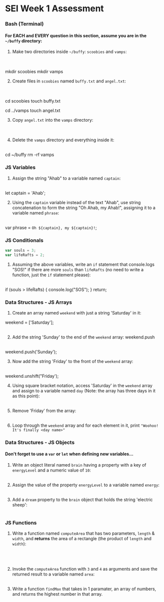 # SEI Week 1 Assessment

### Bash (Terminal)

#### For EACH and EVERY question in this section, assume you are in the `~/buffy` directory:

1. Make two directories inside `~/buffy`: `scoobies` and `vamps`:
<br><br><br>

mkdir scoobies
mkdir vamps

2. Create files in `scoobies` named `buffy.txt` and `angel.txt`:
<br><br><br>

cd scoobies
touch buffy.txt

cd ../vamps
touch angel.txt

3. Copy `angel.txt` into the `vamps` directory:
<br><br><br>



4. Delete the `vamps` directory and everything inside it:
<br><br>

cd ~/buffy
rm -rf vamps

### JS Variables

1. Assign the string "Ahab" to a variable named `captain`:
<br><br>

let captain = 'Ahab';

2. Using the `captain` variable instead of the text "Ahab", use string concatenation to form the string "Oh Ahab, my Ahab!", assigning it to a variable named `phrase`:
<br><br>

var phrase = `Oh ${captain}, my ${captain}!`;


### JS Conditionals
```js
var souls = 3;
var lifeRafts = 2;
```

1. Assuming the above variables, write an `if` statement that console.logs "SOS!" if there are more `souls` than `lifeRafts` (no need to write a function, just the `if` statement please):
<br><br>

if (souls > lifeRafts) {
    console.log("SOS");
}
return;

    

### Data Structures - JS Arrays

1. Create an array named `weekend` with just a string 'Saturday' in it:

weekend = ['Saturday'];
<br><br>

2. Add the string 'Sunday' to the end of the `weekend` array:
weekend.push
<br><br>

weekend.push('Sunday');

3. Now add the string 'Friday' to the front of the `weekend` array:
<br><br>

weekend.unshift("Friday');

4. Using square bracket notation, access 'Saturday' in the `weekend` array and assign to a variable named `day` (Note: the array has three days in it as this point):
<br><br>

5. Remove 'Friday' from the array:
<br><br>

6. Loop through the `weekend` array and for each element in it, print `"Woohoo! It's finally <day name>"`

### Data Structures - JS Objects

#### Don't forget to use a `var` or `let` when defining new variables...

1. Write an object literal named `brain` having a property with a key of `energyLevel` and a numeric value of `10`:
<br><br>

2. Assign the value of the property `energyLevel` to a variable named `energy`:
<br><br>

3. Add a `dream` property to the `brain` object that holds the string  'electric sheep':
<br><br>

### JS Functions

1. Write a function named `computeArea` that has two parameters, `length` & `width`, and **returns** the area of a rectangle (the product of `length` and `width`):
<br><br><br><br>

2. Invoke the `computeArea` function with `3` and `4` as arguments and save the returned result to a variable named `area`:<br><br>

3. Write a function `findMax` that takes in 1 paramater, an array of numbers, and returns the highest number in that array.
